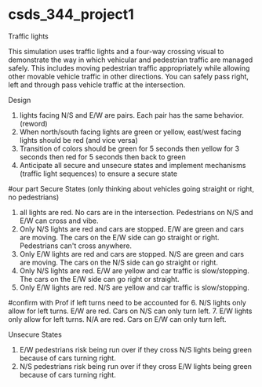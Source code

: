 # csds_344_project1
Traffic lights

This simulation uses traffic lights and a four-way crossing visual to demonstrate the way in which vehicular and pedestrian traffic are managed safely. This includes moving pedestrian traffic appropriately while allowing other movable vehicle traffic in other directions. You can safely pass right, left and through pass vehicle traffic at the intersection. 

Design
1. lights facing N/S and E/W are pairs. Each pair has the same behavior. (reword)
2. When north/south facing lights are green or yellow, east/west facing lights should be red (and vice versa)
3. Transition of colors should be green for 5 seconds then yellow for 3 seconds then red for 5 seconds then back to green
4. Anticipate all secure and unsecure states and implement mechanisms (traffic light sequences) to ensure a secure state

#our part 
Secure States (only thinking about vehicles going straight or right, no pedestrians)
1. all lights are red. No cars are in the intersection. Pedestrians on N/S and E/W can cross and vibe. 
2. Only N/S lights are red and cars are stopped. E/W are green and cars are moving. The cars on the E/W side can go straight or right. Pedestrians can't cross anywhere. 
3. Only E/W lights are red and cars are stopped. N/S are green and cars are moving. The cars on the N/S side can go straight or right. 
4. Only N/S lights are red. E/W are yellow and car traffic is slow/stopping. The cars on the E/W side can go right or straight. 
5. Only E/W lights are red. N/S are yellow and car traffic is slow/stopping. 

#confirm with Prof if left turns need to be accounted for
6. N/S lights only allow for left turns. E/W are red. Cars on N/S can only turn left.
7. E/W lights only allow for left turns. N/A are red. Cars on E/W can only turn left.

Unsecure States
1. E/W pedestrians risk being run over if they cross N/S lights being green because of cars turning right. 
2. N/S pedestrians risk being run over if they cross E/W lights being green because of cars turning right. 
